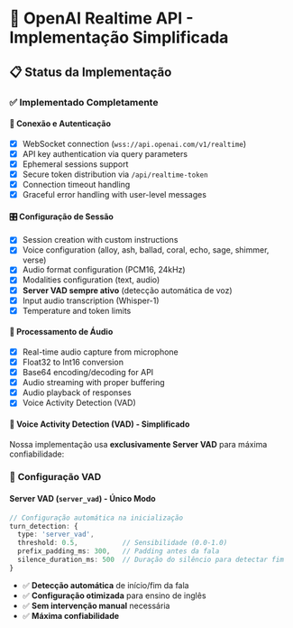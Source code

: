 # 🎯 OpenAI Realtime API - Implementação Simplificada

## 📋 Status da Implementação

### ✅ **Implementado Completamente**

#### 🔗 **Conexão e Autenticação**
- [x] WebSocket connection (`wss://api.openai.com/v1/realtime`)
- [x] API key authentication via query parameters
- [x] Ephemeral sessions support
- [x] Secure token distribution via `/api/realtime-token`
- [x] Connection timeout handling
- [x] Graceful error handling with user-level messages

#### 🎛️ **Configuração de Sessão**
- [x] Session creation with custom instructions
- [x] Voice configuration (alloy, ash, ballad, coral, echo, sage, shimmer, verse)
- [x] Audio format configuration (PCM16, 24kHz)
- [x] Modalities configuration (text, audio)
- [x] **Server VAD sempre ativo** (detecção automática de voz)
- [x] Input audio transcription (Whisper-1)
- [x] Temperature and token limits

#### 🎤 **Processamento de Áudio**
- [x] Real-time audio capture from microphone
- [x] Float32 to Int16 conversion
- [x] Base64 encoding/decoding for API
- [x] Audio streaming with proper buffering
- [x] Audio playback of responses
- [x] Voice Activity Detection (VAD)

#### 🎤 **Voice Activity Detection (VAD) - Simplificado**

Nossa implementação usa **exclusivamente Server VAD** para máxima confiabilidade:

### 🔧 **Configuração VAD**

#### **Server VAD** (`server_vad`) - Único Modo
```typescript
// Configuração automática na inicialização
turn_detection: {
  type: 'server_vad',
  threshold: 0.5,           // Sensibilidade (0.0-1.0)
  prefix_padding_ms: 300,   // Padding antes da fala
  silence_duration_ms: 500  // Duração do silêncio para detectar fim
}
```
- ✅ **Detecção automática** de início/fim da fala
- ✅ **Configuração otimizada** para ensino de inglês
- ✅ **Sem intervenção manual** necessária
- ✅ **Máxima confiabilidade**

